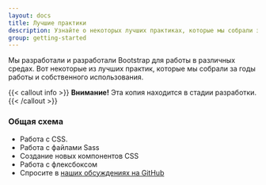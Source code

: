 ```yaml
---
layout: docs
title: Лучшие практики
description: Узнайте о некоторых лучших практиках, которые мы собрали за годы работы и использования Bootstrap.
group: getting-started
---
```


Мы разработали и разработали Bootstrap для работы в различных средах. Вот некоторые из лучших практик, которые мы собрали за годы работы и собственного использования.

{{< callout info >}}
**Внимание!** Эта копия находится в стадии разработки.
{{< /callout >}}

### Общая схема

- Работа с CSS.
- Работа с файлами Sass
- Создание новых компонентов CSS
- Работа с флексбоксом
- Спросите в [наших обсуждениях на GitHub](https://github.com/twbs/bootstrap/discussions)
